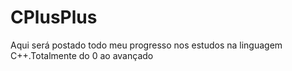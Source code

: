 # CPlusPlus
Aqui será postado todo meu progresso nos estudos na linguagem C++.Totalmente do 0 ao avançado
